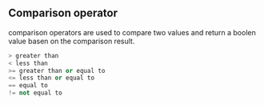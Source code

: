 ## Comparison operator

comparison operators are used to compare two values and return a boolen value basen on the comparison result.

```python
> greater than
< less than
>= greater than or equal to
<= less than or equal to
== equal to
!= not equal to
```
